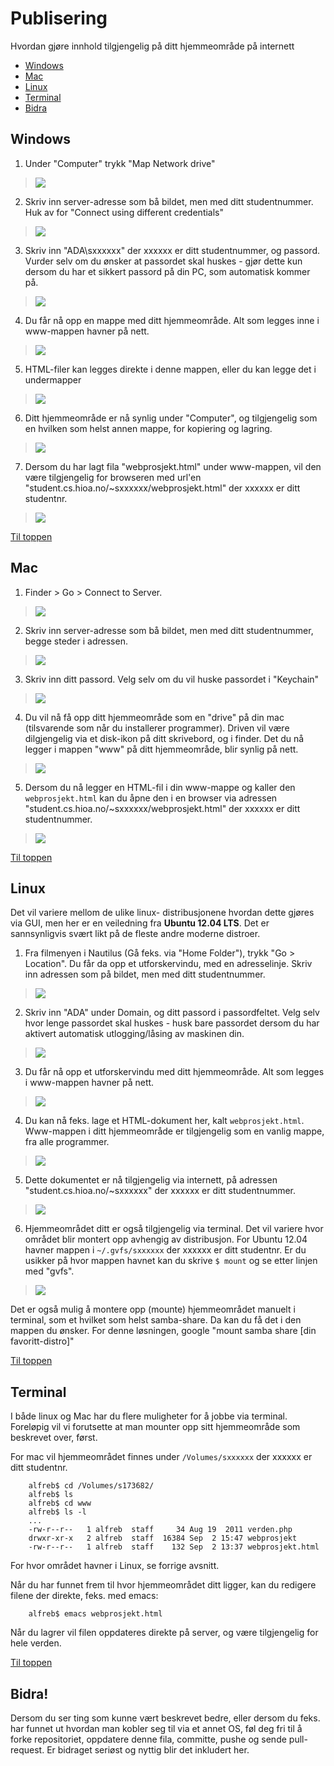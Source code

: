 # Publisering 
Hvordan gjøre innhold tilgjengelig på ditt hjemmeområde på internett

* [Windows](#windows)
* [Mac](#mac)
* [Linux](#linux)
* [Terminal](#terminal)
* [Bidra](#bidra)

## Windows
1. Under "Computer" trykk "Map Network drive"
>![](ms_step1.png)

2. Skriv inn server-adresse som bå bildet, men med ditt studentnummer. Huk av for "Connect using different credentials"
>![](ms_step2.png)

3. Skriv inn "ADA\sxxxxxx" der xxxxxx er ditt studentnummer, og passord. Vurder selv om du ønsker at passordet skal huskes - gjør dette kun dersom du har et sikkert passord på din PC, som automatisk kommer på.
>![](ms_step3.png)

4. Du får nå opp en mappe med ditt hjemmeområde. Alt som legges inne i www-mappen havner på nett.
>![](ms_step4.png)

5. HTML-filer kan legges direkte i denne mappen, eller du kan legge det i undermapper
>![](ms_step5.png)

6. Ditt hjemmeområde er nå synlig under "Computer", og tilgjengelig som en hvilken som helst annen mappe, for kopiering og lagring.
>![](ms_step6.png)

7. Dersom du har lagt fila "webprosjekt.html" under www-mappen, vil den være tilgjengelig for browseren med url'en "student.cs.hioa.no/~sxxxxxx/webprosjekt.html" der xxxxxx er ditt studentnr.
>![](ms_step7.png)

[Til toppen](#publisering)


## Mac

1. Finder > Go > Connect to Server.
>![](mac_step1.png)

2. Skriv inn server-adresse som bå bildet, men med ditt studentnummer, begge steder i adressen. 
>![](mac_step2.png)

3. Skriv inn ditt passord. Velg selv om du vil huske passordet i "Keychain"
>![](mac_step3.png)

4. Du vil nå få opp ditt hjemmeområde som en "drive" på din mac (tilsvarende som når du installerer programmer). Driven vil være dilgjengelig via et disk-ikon på ditt skrivebord, og i finder. Det du nå legger i mappen "www" på ditt hjemmeområde, blir synlig på nett.
>![](mac_step5.png)

5. Dersom du nå legger en HTML-fil i din www-mappe og kaller den `webprosjekt.html` kan du åpne den i en browser via adressen "student.cs.hioa.no/~sxxxxxx/webprosjekt.html" der xxxxxx er ditt studentnummer.
>![](mac_step6.png)


[Til toppen](#publisering) 



## Linux

Det vil variere mellom de ulike linux- distribusjonene hvordan dette gjøres via GUI, men her er en veiledning fra **Ubuntu 12.04 LTS**. Det er sannsynligvis svært likt på de fleste andre moderne distroer.

1. Fra filmenyen i Nautilus (Gå feks. via "Home Folder"), trykk "Go > Location". Du får da opp et utforskervindu, med en adresselinje. Skriv inn adressen som på bildet, men med ditt studentnummer.
>![](linux_step1.png)

2. Skriv inn "ADA" under Domain, og ditt passord i passordfeltet. Velg selv hvor lenge passordet skal huskes - husk bare passordet dersom du har aktivert automatisk utlogging/låsing av maskinen din.
>![](linux_step2.png)

3. Du får nå opp et utforskervindu med ditt hjemmeområde. Alt som legges i www-mappen havner på nett.
>![](linux_step3.png)

4. Du kan nå feks. lage et HTML-dokument her, kalt `webprosjekt.html`. Www-mappen i ditt hjemmeområde er tilgjengelig som en vanlig mappe, fra alle programmer.
>![](linux_step4.png)

5. Dette dokumentet er nå tilgjengelig via internett, på adressen "student.cs.hioa.no/~sxxxxxx" der xxxxxx er ditt studentnummer.
>![](linux_step5.png)

6. Hjemmeområdet ditt er også tilgjengelig via terminal. Det vil variere hvor området blir montert opp avhengig av distribusjon. For Ubuntu 12.04 havner mappen i `~/.gvfs/sxxxxxx` der xxxxxx er ditt studentnr. Er du usikker på hvor mappen havnet kan du skrive `$ mount` og se etter linjen med "gvfs". 
>![](linux_step6.png)

Det er også mulig å montere opp (mounte) hjemmeområdet manuelt i terminal, som et hvilket som helst samba-share. Da kan du få det i den mappen du ønsker. For denne løsningen, google "mount samba share [din favoritt-distro]"

[Til toppen](#publisering)


## Terminal
I både linux og Mac har du flere muligheter for å jobbe via terminal. Foreløpig vil vi forutsette at man mounter opp sitt hjemmeområde som beskrevet over, først.

For mac vil hjemmeområdet finnes under `/Volumes/sxxxxxx` der xxxxxx er ditt studentnr.

    	alfreb$ cd /Volumes/s173682/
		alfreb$ ls
		alfreb$ cd www
		alfreb$ ls -l
		...
		-rw-r--r--   1 alfreb  staff     34 Aug 19  2011 verden.php
		drwxr-xr-x   2 alfreb  staff  16384 Sep  2 15:47 webprosjekt
		-rw-r--r--   1 alfreb  staff    132 Sep  2 13:37 webprosjekt.html 

For hvor området havner i Linux, se forrige avsnitt. 

Når du har funnet frem til hvor hjemmeområdet ditt ligger, kan du redigere filene der direkte, feks. med emacs:

		alfreb$ emacs webprosjekt.html

Når du lagrer vil filen oppdateres direkte på server, og være tilgjengelig for hele verden.		

[Til toppen](#publisering)

## Bidra!

Dersom du ser ting som kunne vært beskrevet bedre, eller dersom du feks. har funnet ut hvordan man kobler seg til via et annet OS, føl deg fri til å forke repositoriet, oppdatere denne fila, committe, pushe og sende pull-request. Er bidraget seriøst og nyttig blir det inkludert her.
